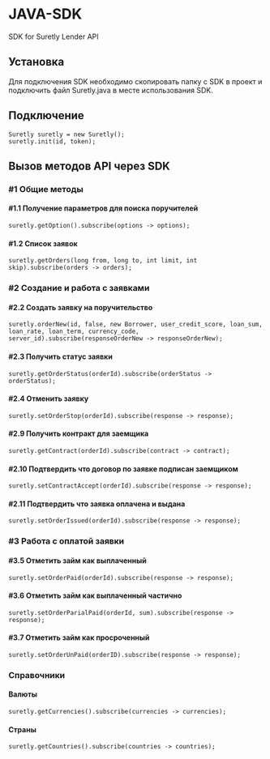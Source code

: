 # JAVA-SDK

SDK for Suretly Lender API
## Установка
Для подключения SDK необходимо скопировать  папку с SDK в проект и подключить файл Suretly.java в месте использования SDK.
## Подключение
    Suretly suretly = new Suretly();
    suretly.init(id, token);
 
## Вызов методов API через SDK
 
### #1 Общие методы
 
#### #1.1 Получение параметров для поиска поручителей
 
    suretly.getOption().subscribe(options -> options);
#### #1.2 Список заявок
 
    suretly.getOrders(long from, long to, int limit, int skip).subscribe(orders -> orders);

### #2 Создание и работа с заявками
 
#### #2.2 Создать заявку на поручительство

    suretly.orderNew(id, false, new Borrower, user_credit_score, loan_sum, loan_rate, loan_term, currency_code, server_id).subscribe(responseOrderNew -> responseOrderNew);
   
#### #2.3 Получить статус заявки
 
    suretly.getOrderStatus(orderId).subscribe(orderStatus ->  orderStatus);
   
#### #2.4 Отменить заявку
   
    suretly.setOrderStop(orderId).subscribe(response -> response);
   
#### #2.9 Получить контракт для заемщика
 
    suretly.getContract(orderId).subscribe(contract -> contract);
   
#### #2.10 Подтвердить что договор по заявке подписан заемщиком
 
    suretly.setContractAccept(orderId).subscribe(response -> response);
   
#### #2.11 Подтвердить что заявка оплачена и выдана
 
    suretly.setOrderIssued(orderId).subscribe(response -> response);
   
### #3 Работа с оплатой заявки
 
#### #3.5 Отметить займ как выплаченный
 
    suretly.setOrderPaid(orderId).subscribe(response -> response);
   
#### #3.6 Отметить займ как выплаченный частично
 
    suretly.setOrderParialPaid(orderId, sum).subscribe(response -> response);
   
#### #3.7 Отметить займ как просроченный
 
    suretly.setOrderUnPaid(orderID).subscribe(response -> response);
   
### Справочники
 
#### Валюты
 
    suretly.getCurrencies().subscribe(currencies -> currencies);
   
#### Страны

    suretly.getCountries().subscribe(countries -> countries);

